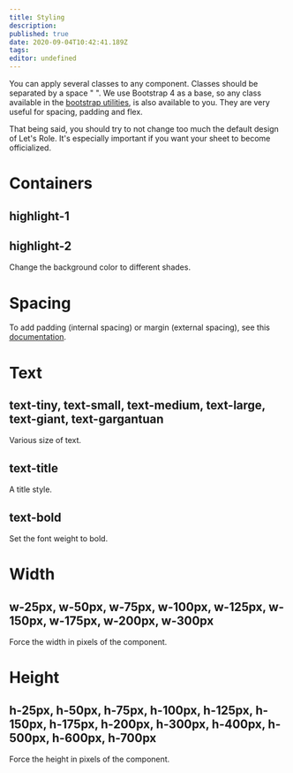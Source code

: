 ```yaml
---
title: Styling
description: 
published: true
date: 2020-09-04T10:42:41.189Z
tags: 
editor: undefined
---
```


You can apply several classes to any component. Classes should be separated by a space " ". We use Bootstrap 4 as a base, so any class available in the [bootstrap utilities](https://getbootstrap.com/docs/4.4/utilities/spacing/), is also available to you. They are very useful for spacing, padding and flex.

That being said, you should try to not change too much the default design of Let's Role. It's especially important if you want your sheet to become officialized.

# Containers
## highlight-1
## highlight-2
Change the background color to different shades.

# Spacing
To add padding (internal spacing) or margin (external spacing), see this [documentation](https://getbootstrap.com/docs/4.4/utilities/spacing/).

# Text
## text-tiny, text-small, text-medium, text-large, text-giant, text-gargantuan
Various size of text.

## text-title
A title style.

## text-bold
Set the font weight to bold.

# Width
## w-25px, w-50px, w-75px, w-100px, w-125px, w-150px, w-175px, w-200px, w-300px
Force the width in pixels of the component.

# Height
## h-25px, h-50px, h-75px, h-100px, h-125px, h-150px, h-175px, h-200px, h-300px, h-400px, h-500px, h-600px, h-700px
Force the height in pixels of the component.